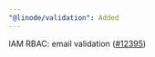 ```yaml
---
"@linode/validation": Added
---
```


IAM RBAC: email validation ([#12395](https://github.com/linode/manager/pull/12395))
